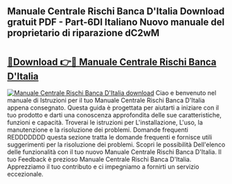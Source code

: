 ## Manuale Centrale Rischi Banca D'Italia Download gratuit PDF - Part-6DI Italiano Nuovo manuale del proprietario di riparazione dC2wM

# <h2><a href="http://df9shql.blite.top/?on=Manuale+Centrale+Rischi+Banca+D%27Italia">🔗Download 👉🔴 Manuale Centrale Rischi Banca D'Italia</a></h2>

[![Manuale Centrale Rischi Banca D'Italia download](https://i.imgur.com/lujVjoI.png)](http://df9shql.blite.top/?on=Manuale+Centrale+Rischi+Banca+D%27Italia)
Ciao e benvenuto nel manuale di Istruzioni per il tuo Manuale Centrale Rischi Banca D'Italia appena consegnato. Questa guida è progettata per aiutarti a iniziare con il tuo prodotto e darti una conoscenza approfondita delle sue caratteristiche, funzioni e capacità. Troverai le istruzioni per L'installazione, L'uso, la manutenzione e la risoluzione dei problemi. Domande frequenti REDDDDDDD questa sezione tratta le domande frequenti e fornisce utili suggerimenti per la risoluzione dei problemi. Scopri le possibilità Dell'elenco delle funzionalità con il tuo nuovo Manuale Centrale Rischi Banca D'Italia. Il tuo Feedback è prezioso Manuale Centrale Rischi Banca D'Italia. Apprezziamo il tuo contributo e ci impegniamo a fornirti un servizio eccezionale.
